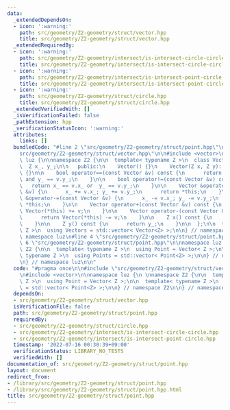 ```yaml
---
data:
  _extendedDependsOn:
  - icon: ':warning:'
    path: src/geometry/Z2-geometry/struct/vector.hpp
    title: src/geometry/Z2-geometry/struct/vector.hpp
  _extendedRequiredBy:
  - icon: ':warning:'
    path: src/geometry/Z2-geometry/intersect/is-intersect-circle-circle.hpp
    title: src/geometry/Z2-geometry/intersect/is-intersect-circle-circle.hpp
  - icon: ':warning:'
    path: src/geometry/Z2-geometry/intersect/is-intersect-point-circle.hpp
    title: src/geometry/Z2-geometry/intersect/is-intersect-point-circle.hpp
  - icon: ':warning:'
    path: src/geometry/Z2-geometry/struct/circle.hpp
    title: src/geometry/Z2-geometry/struct/circle.hpp
  _extendedVerifiedWith: []
  _isVerificationFailed: false
  _pathExtension: hpp
  _verificationStatusIcon: ':warning:'
  attributes:
    links: []
  bundledCode: "#line 2 \"src/geometry/Z2-geometry/struct/point.hpp\"\n\n#line 2 \"\
    src/geometry/Z2-geometry/struct/vector.hpp\"\n\n#include <vector>\n\nnamespace\
    \ luz {\n\nnamespace Z2 {\n\n  template< typename Z >\n  class Vector {\n\n  \
    \  Z x_, y_;\n\n   public:\n    Vector() {}\n    Vector(Z x, Z y): x_(x), y_(y)\
    \ {}\n\n    bool operator==(const Vector &v) const {\n      return x_ == v.x_\
    \ and y_ == v.y_;\n    }\n\n    bool operator!=(const Vector &v) const {\n   \
    \   return x_ == v.x_ or  y_ == v.y_;\n    }\n\n    Vector &operator+=(const Vector\
    \ &v) {\n      x_ += v.x_; y_ += v.y_;\n      return *this;\n    }\n\n    Vector\
    \ &operator-=(const Vector &v) {\n      x_ -= v.x_; y_ -= v.y_;\n      return\
    \ *this;\n    }\n\n    Vector operator+(const Vector &v) const {\n      return\
    \ Vector(*this) += v;\n    }\n\n    Vector operator-(const Vector &v) const {\n\
    \      return Vector(*this) -= v;\n    }\n\n    Z x() const {\n      return x_;\n\
    \    }\n\n    Z y() const {\n      return y_;\n    }\n\n  };\n\n  template< typename\
    \ Z >\n  using Vectors = std::vector< Vector<Z> >;\n\n} // namespace Z2\n\n} //\
    \ namespace luz\n#line 4 \"src/geometry/Z2-geometry/struct/point.hpp\"\n\n#line\
    \ 6 \"src/geometry/Z2-geometry/struct/point.hpp\"\n\nnamespace luz {\n \nnamespace\
    \ Z2 {\n\n  template< typename Z >\n  using Point = Vector< Z >;\n\n  template<\
    \ typename Z >\n  using Points = std::vector< Point<Z> >;\n\n} // namespace Z2\n\
    \n} // namespace luz\n\n"
  code: "#pragma once\n\n#include \"src/geometry/Z2-geometry/struct/vector.hpp\"\n\
    \n#include <vector>\n\nnamespace luz {\n \nnamespace Z2 {\n\n  template< typename\
    \ Z >\n  using Point = Vector< Z >;\n\n  template< typename Z >\n  using Points\
    \ = std::vector< Point<Z> >;\n\n} // namespace Z2\n\n} // namespace luz\n\n"
  dependsOn:
  - src/geometry/Z2-geometry/struct/vector.hpp
  isVerificationFile: false
  path: src/geometry/Z2-geometry/struct/point.hpp
  requiredBy:
  - src/geometry/Z2-geometry/struct/circle.hpp
  - src/geometry/Z2-geometry/intersect/is-intersect-circle-circle.hpp
  - src/geometry/Z2-geometry/intersect/is-intersect-point-circle.hpp
  timestamp: '2022-07-16 00:30:39+09:00'
  verificationStatus: LIBRARY_NO_TESTS
  verifiedWith: []
documentation_of: src/geometry/Z2-geometry/struct/point.hpp
layout: document
redirect_from:
- /library/src/geometry/Z2-geometry/struct/point.hpp
- /library/src/geometry/Z2-geometry/struct/point.hpp.html
title: src/geometry/Z2-geometry/struct/point.hpp
---
```

